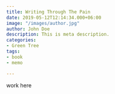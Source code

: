 ```yaml
---
title: Writing Through The Pain
date: 2019-05-12T12:14:34.000+06:00
image: "/images/author.jpg"
author: John Doe
description: This is meta description.
categories:
- Green Tree
tags:
- book
- memo

---
```

work here